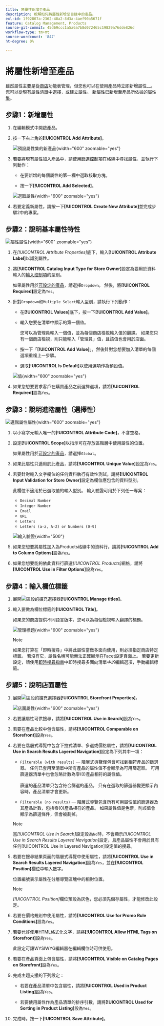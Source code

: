 ```yaml
---
title: 將屬性新增至產品
description: 瞭解如何將屬性新增至目錄中的產品。
exl-id: 1f92807a-2362-48a2-8d3a-4aef90a5671f
feature: Catalog Management, Products
source-git-commit: 45d69ccc1a5a6a7b8d072465c19829a76dde826d
workflow-type: tm+mt
source-wordcount: '847'
ht-degree: 0%

---
```


# 將屬性新增至產品

雖然屬性主要是從[商店](../stores-purchase/stores-menu.md)功能表管理，但您也可以在使用產品時立即新增屬性&#x200B;__。 您可以從現有屬性清單中選擇，或建立屬性。 新屬性已新增至產品所依據的[屬性集](../catalog/attribute-sets.md)。

## 步驟1：新增屬性

1. 在編輯模式中開啟產品。

1. 按一下右上角的&#x200B;**[!UICONTROL Add Attribute]**。

   ![預設屬性集的新產品](./assets/product-attribute-add.png){width="600" zoomable="yes"}

1. 若要將現有屬性加入產品中，請使用[篩選控制項](../getting-started/admin-grid-controls.md)在格線中尋找屬性，並執行下列動作：

   - 在要新增的每個屬性的第一欄中選取核取方塊。

   - 按一下&#x200B;**[!UICONTROL Add Selected]**。

   ![選取屬性](./assets/product-attribute-add-select.png){width="600" zoomable="yes"}

1. 若要定義新屬性，請按一下&#x200B;**[!UICONTROL Create New Attribute]**&#x200B;並完成步驟2中的專案。

## 步驟2：說明基本屬性特性

![屬性屬性](./assets/product-attribute-add-new.png){width="600" zoomable="yes"}

1. 在&#x200B;_[!UICONTROL Attribute Properties]_&#x200B;底下，輸入&#x200B;**[!UICONTROL Attribute Label]**&#x200B;以識別屬性。

1. 將&#x200B;**[!UICONTROL Catalog Input Type for Store Owner]**&#x200B;設定為要用於資料輸入的[輸入控制項](attributes-input-types.md)的型別。

   如果屬性用於[可設定的產品](product-create-configurable.md)，請選擇`Dropdown`。 然後，將&#x200B;**[!UICONTROL Required]**&#x200B;設定為`Yes`。

1. 針對`Dropdown`和`Multiple Select`輸入型別，請執行下列動作：

   - 在&#x200B;**[!UICONTROL Values]**&#x200B;底下，按一下&#x200B;**[!UICONTROL Add Value]**。

   - 輸入您要在清單中顯示的第一個值。

     您可以為管理員輸入一個值，並為每個商店檢視輸入值的翻譯。 如果您只有一個商店檢視，則只能輸入「管理員」值，且該值也會用於店面。

   - 按一下「**[!UICONTROL Add Value]**」，然後針對您想要加入清單的每個選項重複上一步驟。

   - 選取&#x200B;**[!UICONTROL Is Default]**&#x200B;以使用選項作為預設值。

   ![值](./assets/product-attribute-add-values-colors.png){width="600" zoomable="yes"}

1. 如果您想要要求客戶在購買產品之前選擇選項，請將&#x200B;**[!UICONTROL Required]**&#x200B;設為`Yes`。

## 步驟3：說明進階屬性（選擇性）

![進階屬性屬性](./assets/product-attribute-advanced-attribute-properties.png){width="600" zoomable="yes"}

1. 以小寫字元輸入唯一的&#x200B;**[!UICONTROL Attribute Code]**，不含空格。

1. 設定&#x200B;**[!UICONTROL Scope]**&#x200B;以指示可在存放區階層中使用屬性的位置。

   如果屬性用於[可設定的產品](product-create-configurable.md)，請選擇`Global`。

1. 如果此屬性只適用於此產品，請將&#x200B;**[!UICONTROL Unique Value]**&#x200B;設定為`Yes`。

1. 若要針對輸入文字欄位的任何資料執行有效性測試，請將&#x200B;**[!UICONTROL Input Validation for Store Owner]**&#x200B;設定為欄位應包含的資料型別。

   此欄位不適用於已選取值的輸入型別。 輸入驗證可用於下列任一專案：

   - `Decimal Number`
   - `Integer Number`
   - `Email`
   - `URL`
   - `Letters`
   - `Letters (a-z, A-Z) or Numbers (0-9)`

   ![輸入驗證](./assets/product-attribute-input-validation.png){width="500"}

1. 如果您想要將屬性加入為Products格線中的資料行，請將&#x200B;**[!UICONTROL Add to Column Options]**&#x200B;設為`Yes`。

1. 如果您想要能夠依此資料行篩選&#x200B;_[!UICONTROL Products]_&#x200B;網格，請將&#x200B;**[!UICONTROL Use in Filter Options]**&#x200B;設為`Yes`。

## 步驟4：輸入欄位標籤

1. 展開![區段的](../assets/icon-display-expand.png)擴充選擇器&#x200B;**[!UICONTROL Manage titles]**。

1. 輸入要做為欄位標籤的&#x200B;**[!UICONTROL Title]**。

   如果您的商店提供不同語言版本，您可以為每個檢視輸入翻譯的標題。

   ![管理標題](./assets/product-attribute-add-manage-titles.png){width="600" zoomable="yes"}

   >[!NOTE]
   >
   > 如果您打算在「即時搜尋」中將此屬性當做多面向使用，則必須指定商店特定標籤。 若沒有它，屬性名稱可能無法正確顯示在Facet設定頁面上。 若要更新設定，請使用[即時搜尋指南](https://experienceleague.adobe.com/zh-hant/docs/commerce/live-search/live-search-admin/facets/facets-add#step-2-edit-facet-properties-optional)中即時搜尋多面向清單&#x200B;_中的_&#x200B;編輯選項，手動編輯標籤。

## 步驟5：說明店面屬性

1. 展開![區段的](../assets/icon-display-expand.png)擴充選擇器&#x200B;**[!UICONTROL Storefront Properties]**。

   ![店面屬性](./assets/product-attribute-add-storefront-properties.png){width="600" zoomable="yes"}

1. 若要讓屬性可供搜尋，請將&#x200B;**[!UICONTROL Use in Search]**&#x200B;設為`Yes`。

1. 若要在產品比較中包含屬性，請將&#x200B;**[!UICONTROL Comparable on Storefront]**&#x200B;設為`Yes`。

1. 若要在階層式導覽中包含下拉式清單、多選或價格屬性，請將&#x200B;**[!UICONTROL Use in Search Results Layered Navigation]**&#x200B;設定為下列其中一項：

   - `Filterable (with results)` — 階層式導覽僅包含可找到相符產品的篩選器。 任何已套用至清單中所有產品的屬性值不會顯示為可用篩選器。 可用篩選器清單中也會忽略計數為零(0)產品相符的屬性值。<br/><br/>篩選的產品清單只包含符合篩選的產品。 只有在選取的篩選器變更顯示內容時，產品清單才會更新。

   - `Filterable (no results)` — 階層式導覽包含所有可用屬性值的篩選器及其產品計數，包括零(0)產品相符的產品。 如果屬性值是色票，則該值會顯示為篩選條件，但會被劃掉。

   >[!NOTE]
   >
   >當&#x200B;_[!UICONTROL Use in Search]_&#x200B;設定設為`No`時，不會顯示&#x200B;_[!UICONTROL Use in Search Results Layered Navigation]_&#x200B;設定，且產品屬性不會用於具有任何[!UICONTROL Use in Layered Navigation]設定值的搜尋。

1. 若要在搜尋結果頁面的階層式導覽中使用屬性，請將&#x200B;**[!UICONTROL Use in Search Results Layered Navigation]**&#x200B;設為`Yes`，並在&#x200B;**[!UICONTROL Position]**&#x200B;欄位中輸入數字。

   位置編號表示屬性在分層導覽區塊中的相對位置。

   >[!NOTE]
   >
   >_[!UICONTROL Position]_&#x200B;欄位預設為灰色，您必須先儲存屬性，才能修改此設定。

1. 若要在價格規則中使用屬性，請將&#x200B;**[!UICONTROL Use for Promo Rule Conditions]**&#x200B;設為`Yes`。

1. 若要允許使用HTML格式化文字，請將&#x200B;**[!UICONTROL Allow HTML Tags on Storefront]**&#x200B;設為`Yes`。

   此設定可讓WYSIWYG編輯器在編輯欄位時可供使用。

1. 若要在產品頁面上包含屬性，請將&#x200B;**[!UICONTROL Visible on Catalog Pages on Storefront]**&#x200B;設為`Yes`。

1. 完成主題支援的下列設定：

   - 若要在產品清單中包含屬性，請將&#x200B;**[!UICONTROL Used in Product Listing]**&#x200B;設為`Yes`。

   - 若要使用屬性作為產品清單的排序引數，請將&#x200B;**[!UICONTROL Used for Sorting in Product Listing]**&#x200B;設為`Yes`。

1. 完成時，按一下&#x200B;**[!UICONTROL Save Attribute]**。
